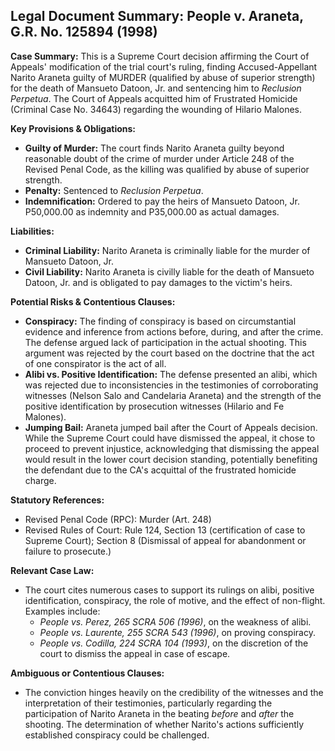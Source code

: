 ## Legal Document Summary: People v. Araneta, G.R. No. 125894 (1998)

**Case Summary:** This is a Supreme Court decision affirming the Court of Appeals' modification of the trial court's ruling, finding Accused-Appellant Narito Araneta guilty of MURDER (qualified by abuse of superior strength) for the death of Mansueto Datoon, Jr. and sentencing him to *Reclusion Perpetua*. The Court of Appeals acquitted him of Frustrated Homicide (Criminal Case No. 34643) regarding the wounding of Hilario Malones.

**Key Provisions & Obligations:**

*   **Guilty of Murder:** The court finds Narito Araneta guilty beyond reasonable doubt of the crime of murder under Article 248 of the Revised Penal Code, as the killing was qualified by abuse of superior strength.
*   **Penalty:** Sentenced to *Reclusion Perpetua*.
*   **Indemnification:** Ordered to pay the heirs of Mansueto Datoon, Jr. P50,000.00 as indemnity and P35,000.00 as actual damages.

**Liabilities:**

*   **Criminal Liability:** Narito Araneta is criminally liable for the murder of Mansueto Datoon, Jr.
*   **Civil Liability:** Narito Araneta is civilly liable for the death of Mansueto Datoon, Jr. and is obligated to pay damages to the victim's heirs.

**Potential Risks & Contentious Clauses:**

*   **Conspiracy:** The finding of conspiracy is based on circumstantial evidence and inference from actions before, during, and after the crime. The defense argued lack of participation in the actual shooting. This argument was rejected by the court based on the doctrine that the act of one conspirator is the act of all.
*   **Alibi vs. Positive Identification:** The defense presented an alibi, which was rejected due to inconsistencies in the testimonies of corroborating witnesses (Nelson Salo and Candelaria Araneta) and the strength of the positive identification by prosecution witnesses (Hilario and Fe Malones).
*   **Jumping Bail:** Araneta jumped bail after the Court of Appeals decision. While the Supreme Court could have dismissed the appeal, it chose to proceed to prevent injustice, acknowledging that dismissing the appeal would result in the lower court decision standing, potentially benefiting the defendant due to the CA's acquittal of the frustrated homicide charge.

**Statutory References:**

*   Revised Penal Code (RPC): Murder (Art. 248)
*   Revised Rules of Court: Rule 124, Section 13 (certification of case to Supreme Court); Section 8 (Dismissal of appeal for abandonment or failure to prosecute.)

**Relevant Case Law:**

*   The court cites numerous cases to support its rulings on alibi, positive identification, conspiracy, the role of motive, and the effect of non-flight. Examples include:
    *   *People vs. Perez, 265 SCRA 506 (1996)*, on the weakness of alibi.
    *   *People vs. Laurente, 255 SCRA 543 (1996)*, on proving conspiracy.
    *   *People vs. Codilla, 224 SCRA 104 (1993)*, on the discretion of the court to dismiss the appeal in case of escape.

**Ambiguous or Contentious Clauses:**

*   The conviction hinges heavily on the credibility of the witnesses and the interpretation of their testimonies, particularly regarding the participation of Narito Araneta in the beating *before* and *after* the shooting. The determination of whether Narito's actions sufficiently established conspiracy could be challenged.
